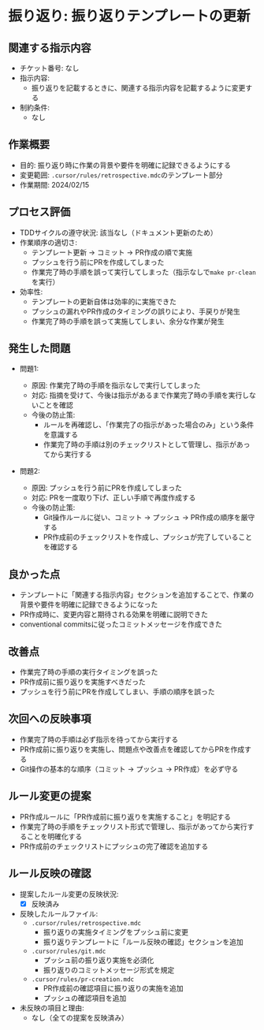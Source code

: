 # 振り返り: 振り返りテンプレートの更新

## 関連する指示内容
- チケット番号: なし
- 指示内容:
  - 振り返りを記載するときに、関連する指示内容を記載するように変更する
- 制約条件:
  - なし

## 作業概要
- 目的: 振り返り時に作業の背景や要件を明確に記録できるようにする
- 変更範囲: `.cursor/rules/retrospective.mdc`のテンプレート部分
- 作業期間: 2024/02/15

## プロセス評価
- TDDサイクルの遵守状況: 該当なし（ドキュメント更新のため）
- 作業順序の適切さ: 
  - テンプレート更新 → コミット → PR作成の順で実施
  - プッシュを行う前にPRを作成してしまった
  - 作業完了時の手順を誤って実行してしまった（指示なしで`make pr-clean`を実行）
- 効率性: 
  - テンプレートの更新自体は効率的に実施できた
  - プッシュの漏れやPR作成のタイミングの誤りにより、手戻りが発生
  - 作業完了時の手順を誤って実施してしまい、余分な作業が発生

## 発生した問題
- 問題1:
  - 原因: 作業完了時の手順を指示なしで実行してしまった
  - 対応: 指摘を受けて、今後は指示があるまで作業完了時の手順を実行しないことを確認
  - 今後の防止策: 
    - ルールを再確認し、「作業完了の指示があった場合のみ」という条件を意識する
    - 作業完了時の手順は別のチェックリストとして管理し、指示があってから実行する

- 問題2:
  - 原因: プッシュを行う前にPRを作成してしまった
  - 対応: PRを一度取り下げ、正しい手順で再度作成する
  - 今後の防止策:
    - Git操作ルールに従い、コミット → プッシュ → PR作成の順序を厳守する
    - PR作成前のチェックリストを作成し、プッシュが完了していることを確認する

## 良かった点
- テンプレートに「関連する指示内容」セクションを追加することで、作業の背景や要件を明確に記録できるようになった
- PR作成時に、変更内容と期待される効果を明確に説明できた
- conventional commitsに従ったコミットメッセージを作成できた

## 改善点
- 作業完了時の手順の実行タイミングを誤った
- PR作成前に振り返りを実施すべきだった
- プッシュを行う前にPRを作成してしまい、手順の順序を誤った

## 次回への反映事項
- 作業完了時の手順は必ず指示を待ってから実行する
- PR作成前に振り返りを実施し、問題点や改善点を確認してからPRを作成する
- Git操作の基本的な順序（コミット → プッシュ → PR作成）を必ず守る

## ルール変更の提案
- PR作成ルールに「PR作成前に振り返りを実施すること」を明記する
- 作業完了時の手順をチェックリスト形式で管理し、指示があってから実行することを明確化する
- PR作成前のチェックリストにプッシュの完了確認を追加する

## ルール反映の確認
- 提案したルール変更の反映状況:
  - [x] 反映済み
- 反映したルールファイル:
  - `.cursor/rules/retrospective.mdc`
    - 振り返りの実施タイミングをプッシュ前に変更
    - 振り返りテンプレートに「ルール反映の確認」セクションを追加
  - `.cursor/rules/git.mdc`
    - プッシュ前の振り返り実施を必須化
    - 振り返りのコミットメッセージ形式を規定
  - `.cursor/rules/pr-creation.mdc`
    - PR作成前の確認項目に振り返りの実施を追加
    - プッシュの確認項目を追加
- 未反映の項目と理由:
  - なし（全ての提案を反映済み） 